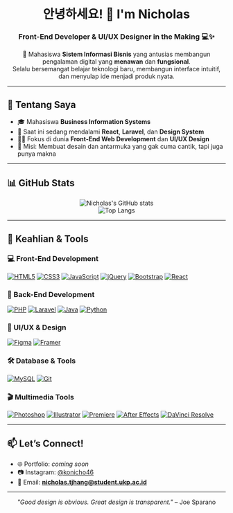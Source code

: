<h1 align="center">안녕하세요! 👋 I'm Nicholas</h1>
<h3 align="center">Front-End Developer & UI/UX Designer in the Making 💻✨</h3>

<p align="center">
🚀 Mahasiswa <b>Sistem Informasi Bisnis</b> yang antusias membangun pengalaman digital yang <b>menawan</b> dan <b>fungsional</b>. <br>
Selalu bersemangat belajar teknologi baru, membangun interface intuitif, dan menyulap ide menjadi produk nyata.
</p>

---

## 🧠 Tentang Saya

- 🎓 Mahasiswa **Business Information Systems**
- 🌱 Saat ini sedang mendalami **React**, **Laravel**, dan **Design System**
- 👨‍💻 Fokus di dunia **Front-End Web Development** dan **UI/UX Design**
- 🎯 Misi: Membuat desain dan antarmuka yang gak cuma cantik, tapi juga punya makna

---

## 📊 GitHub Stats

<p align="center">
  <img src="https://github-readme-stats.vercel.app/api?username=Konicho46&show_icons=true&theme=tokyonight" alt="Nicholas's GitHub stats" />
  <br>
  <img src="https://github-readme-stats.vercel.app/api/top-langs/?username=Konicho46&layout=compact&theme=tokyonight" alt="Top Langs" />
</p>

---

## 💼 Keahlian & Tools

### 💻 Front-End Development
[![HTML5](https://img.shields.io/badge/HTML5-E34F26?style=for-the-badge&logo=html5&logoColor=white)]()
[![CSS3](https://img.shields.io/badge/CSS3-1572B6?style=for-the-badge&logo=css3&logoColor=white)]()
[![JavaScript](https://img.shields.io/badge/JavaScript-F7DF1E?style=for-the-badge&logo=javascript&logoColor=black)]()
[![jQuery](https://img.shields.io/badge/jQuery-0769AD?style=for-the-badge&logo=jquery&logoColor=white)]()
[![Bootstrap](https://img.shields.io/badge/Bootstrap-563D7C?style=for-the-badge&logo=bootstrap&logoColor=white)]()
[![React](https://img.shields.io/badge/React-20232A?style=for-the-badge&logo=react&logoColor=61DAFB)]()

### 🧩 Back-End Development
[![PHP](https://img.shields.io/badge/PHP-777BB4?style=for-the-badge&logo=php&logoColor=white)]()
[![Laravel](https://img.shields.io/badge/Laravel-F05340?style=for-the-badge&logo=laravel&logoColor=white)]()
[![Java](https://img.shields.io/badge/Java-ED8B00?style=for-the-badge&logo=java&logoColor=white)]()
[![Python](https://img.shields.io/badge/Python-3776AB?style=for-the-badge&logo=python&logoColor=white)]()

### 🎨 UI/UX & Design
[![Figma](https://img.shields.io/badge/Figma-F24E1E?style=for-the-badge&logo=figma&logoColor=white)]()
[![Framer](https://img.shields.io/badge/Framer-0055FF?style=for-the-badge&logo=framer&logoColor=white)]()

### 🛠️ Database & Tools
[![MySQL](https://img.shields.io/badge/MySQL-00758F?style=for-the-badge&logo=mysql&logoColor=white)]()
[![Git](https://img.shields.io/badge/Git-F05032?style=for-the-badge&logo=git&logoColor=white)]()

### 🎬 Multimedia Tools
[![Photoshop](https://aleen42.github.io/badges/src/photoshop.svg)]()
[![Illustrator](https://aleen42.github.io/badges/src/illustrator.svg)]()
[![Premiere](https://aleen42.github.io/badges/src/premiere.svg)]()
[![After Effects](https://img.shields.io/badge/After%20Effects-9999FF?style=flat-square&logo=adobe-after-effects&logoColor=white)]()
[![DaVinci Resolve](https://img.shields.io/badge/DaVinci%20Resolve-000000?style=flat-square&logo=daVinci-resolve&logoColor=white)]()

---

## 📫 Let’s Connect!

- 🌐 Portfolio: _coming soon_
- 📷 Instagram: [@konicho46](https://instagram.com/konicho46)
- 📨 Email: **nicholas.tjhang@student.ukp.ac.id**

---

<p align="center">
  <i>"Good design is obvious. Great design is transparent."</i> – Joe Sparano
</p>
